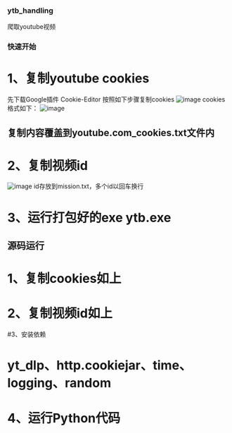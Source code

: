 ### ytb_handling
爬取youtube视频

### 快速开始

# 1、复制youtube cookies
先下载Google插件 Cookie-Editor
按照如下步骤复制cookies 
![image](https://github.com/user-attachments/assets/43f17917-4de5-41cd-a27f-8ede499eef04)
cookies格式如下：
![image](https://github.com/user-attachments/assets/d98cf564-9998-4fd8-bb3a-e6b84f9b1b2d)

## 复制内容覆盖到youtube.com_cookies.txt文件内

# 2、复制视频id
![image](https://github.com/user-attachments/assets/05e80ffb-5cef-47e0-8b44-08b1aabc7f79)
id存放到mission.txt，多个id以回车换行

# 3、运行打包好的exe  ytb.exe


## 源码运行

# 1、复制cookies如上
# 2、复制视频id如上
#3、安装依赖
# yt_dlp、http.cookiejar、time、logging、random
# 4、运行Python代码
